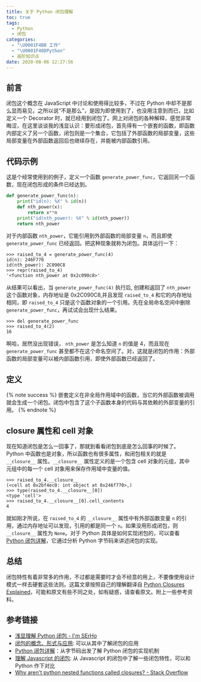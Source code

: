 ```yaml
---
title: 关于 Python 闭包理解
toc: true
tags:
  - Python
  - 闭包
categories:
  - "\U0001F4BB 工作"
  - "\U0001F40DPython"
  - 高阶知识点
date: 2020-08-06 12:27:56
---
```

## 前言

闭包这个概念在 JavaScript 中讨论和使用得比较多，不过在 Python 中却不是那么显而易见，之所以说“不是那么”，是因为即使用到了，也没用注意到而已，比如定义一个 Decorator 时，就已经用到闭包了。网上对闭包的各种解释，感觉非常晦涩，在这里谈谈我的浅显认识：要形成闭包，首先得有一个嵌套的函数，即函数内部定义了另一个函数，闭包则是一个集合，它包括了外部函数的局部变量，这些局部变量在外部函数返回后也继续存在，并能被内部函数引用。

## 代码示例

这是个经常使用到的例子，定义一个函数 `generate_power_func`，它返回另一个函数，现在闭包形成的条件已经达到。
```python
def generate_power_func(n):
    print("id(n): %X" % id(n))
    def nth_power(x):
        return x**n
    print("id(nth_power): %X" % id(nth_power))
    return nth_power
```

对于内部函数 `nth_power`，它能引用到外部函数的局部变量 `n`，而且即使 `generate_power_func` 已经返回。把这种现象就称为闭包。具体运行一下：
```plain
>>> raised_to_4 = generate_power_func(4)
id(n): 246F770
id(nth_power): 2C090C8
>>> repr(raised_to_4)
'<function nth_power at 0x2c090c8>'
```
从结果可以看出，当 `generate_power_func(4)` 执行后, 创建和返回了 `nth_power` 这个函数对象，内存地址是 0x2C090C8,并且发现 `raised_to_4` 和它的内存地址相同，即 `raised_to_4` 只是这个函数对象的一个引用。先在全局命名空间中删除 `generate_power_func`，再试试会出现什么结果。
```plain
>>> del generate_power_func
>>> raised_to_4(2)
16
```
啊哈，居然没出现错误， `nth_power` 是怎么知道 `n` 的值是 4，而且现在 `generate_power_func` 甚至都不在这个命名空间了。对，这就是闭包的作用：外部函数的局部变量可以被内部函数引用，即使外部函数已经返回了。

## 定义

{% note success %}
嵌套定义在非全局作用域中的函数，当它的外部函数被调用就会生成一个闭包。闭包中包含了这个子函数本身的代码与其依赖的外部变量的引用。
{% endnote %}

## __closure__ 属性和 cell 对象

现在知道闭包是怎么一回事了，那就到看看闭包到底是怎么回事的时候了。Python 中函数也是对象，所以函数也有很多属性，和闭包相关的就是 `__closure__` 属性。`__closure__` 属性定义的是一个包含 cell 对象的元组，其中元组中的每一个 cell 对象用来保存作用域中变量的值。
```plain
>>> raised_to_4.__closure__
(<cell at 0x2bf4ec0: int object at 0x246f770>,)
>>> type(raised_to_4.__closure__[0])
<type 'cell'>
>>> raised_to_4.__closure__[0].cell_contents
4
```
就如刚才所说，在 `raised_to_4` 的 `__closure__` 属性中有外部函数变量 `n` 的引用，通过内存地址可以发现，引用的都是同一个 `n`。如果没用形成闭包，则 `__closure__` 属性为 `None`。对于 Python 具体是如何实现闭包的，可以查看 [Python 闭包详解](http://www.cnblogs.com/ChrisChen3121/p/3208119.html)，它通过分析 Python 字节码来讲述闭包的实现。

## 总结
闭包特性有着非常多的作用，不过都是需要时才会不经意的用上，不要像使用设计模式一样去硬套这些法则。这篇文章按照自己的理解翻译自 [Python Closures Explained](http://www.shutupandship.com/2012/01/python-closures-explained.html)，可能和原文有些不同之处，如有疑惑，请查看原文。附上一些参考资料。

## 参考链接
- [浅显理解 Python 闭包 - I'm SErHo](https://serholiu.com/python-closures)
- [闭包的概念、形式与应用](http://www.ibm.com/developerworks/cn/linux/l-cn-closure/): 可以从其中了解闭包的应用
- [Python 闭包详解](http://www.cnblogs.com/ChrisChen3121/p/3208119.html)：从字节码出发了解 Python 闭包的实现机制
- [理解 Javascript 的闭包](http://coolshell.cn/articles/6731.html): 从 Javascript 的闭包中了解一些闭包特性，可以和 Python 作下对比
- [Why aren't python nested functions called closures? - Stack Overflow](https://stackoverflow.com/questions/4020419/why-arent-python-nested-functions-called-closures)

